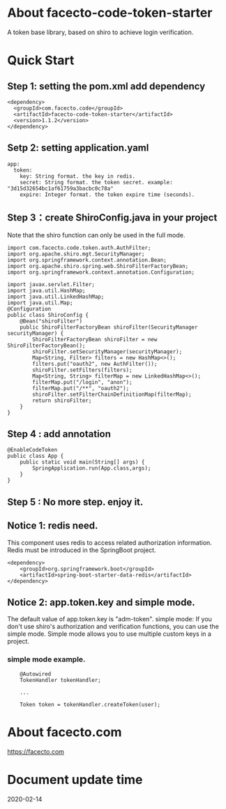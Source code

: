 # About facecto-code-token-starter
A token base library, based on shiro to achieve login verification.

# Quick Start
## Step 1: setting the pom.xml add dependency 
```
<dependency>
  <groupId>com.facecto.code</groupId>
  <artifactId>facecto-code-token-starter</artifactId>
  <version>1.1.2</version>
</dependency>
```
## Setp 2: setting application.yaml
```
app:
  token:
    key: String format. the key in redis.
    secret: String format. the token secret. example: "3d15d32654bc1af61759a3bacbc0c78a"
    expire: Integer format. the token expire time (seconds).    
```

## Step 3：create ShiroConfig.java in your project
Note that the shiro function can only be used in the full mode.
```
import com.facecto.code.token.auth.AuthFilter;
import org.apache.shiro.mgt.SecurityManager;
import org.springframework.context.annotation.Bean;
import org.apache.shiro.spring.web.ShiroFilterFactoryBean;
import org.springframework.context.annotation.Configuration;

import javax.servlet.Filter;
import java.util.HashMap;
import java.util.LinkedHashMap;
import java.util.Map;
@Configuration
public class ShiroConfig {
    @Bean("shiroFilter")
    public ShiroFilterFactoryBean shiroFilter(SecurityManager securityManager) {
        ShiroFilterFactoryBean shiroFilter = new ShiroFilterFactoryBean();
        shiroFilter.setSecurityManager(securityManager);
        Map<String, Filter> filters = new HashMap<>();
        filters.put("oauth2", new AuthFilter());
        shiroFilter.setFilters(filters);
        Map<String, String> filterMap = new LinkedHashMap<>();
        filterMap.put("/login", "anon");
        filterMap.put("/**", "oauth2");
        shiroFilter.setFilterChainDefinitionMap(filterMap);
        return shiroFilter;
    }
}
```

## Step 4 : add annotation
```
@EnableCodeToken
public class App {
    public static void main(String[] args) {
        SpringApplication.run(App.class,args);
    }
}
```

## Step 5 : No more step. enjoy it.

## Notice 1: redis need.
This component uses redis to access related authorization information. Redis must be introduced in the SpringBoot project.
```
<dependency>
    <groupId>org.springframework.boot</groupId>
    <artifactId>spring-boot-starter-data-redis</artifactId>
</dependency>
```
## Notice 2: app.token.key and simple mode.
The default value of app.token.key is "adm-token".
simple mode: If you don't use shiro's authorization and verification functions, you can use the simple mode.
Simple mode allows you to use multiple custom keys in a project.

### simple mode example.
```
    @Autowired
    TokenHandler tokenHandler;
    
    ...
    
    Token token = tokenHandler.createToken(user);

```

# About facecto.com
https://facecto.com

# Document update time
2020-02-14